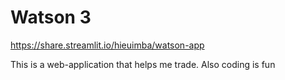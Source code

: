 # Watson 3
https://share.streamlit.io/hieuimba/watson-app

This is a web-application that helps me trade. Also coding is fun
